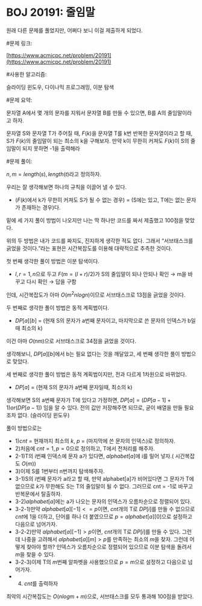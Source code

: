 # BOJ 20191: 줄임말

원래 다른 문제를 풀었지만, 어쩌다 보니 이걸 제출하게 되었다.

#문제 링크:

[https://www.acmicpc.net/problem/20191](https://www.acmicpc.net/problem/20191)

#사용한 알고리즘:

슬라이딩 윈도우, 다이나믹 프로그래밍, 이분 탐색

#문제 요약: 

문자열 A에서 몇 개의 문자를 지워서 문자열 B를 만들 수 있으면, B를 A의 줄임말이라고 하자.

문자열 S와 문자열 T가 주어질 때, $F(k)$을 문자열 T를 k번 반복한 문자열이라고 할 때, S가 $F(k)$의 줄임말이 되는 최소의 k을 구해보자. 만약 k이 무한히 커져도 $F(k)$이 S의 줄임말이 되지 못하면 -1을 출력해라

#문제 풀이:

$n, m = length(s), length(t)$라고 정의하자.

우리는 잘 생각해보면 하나의 규칙을 이끌어 낼 수 있다.

- ($F(k)$에서 k가 무한히 커져도 S가 될 수 없는 경우) = (S에는 있고, T에는 없는 문자가 존재하는 경우)다.

밑에 세 가지 풀이 방법이 나오지만 나는 딱 하나만 코드를 짜서 제출했고 100점을 맞았다.

위의 두 방법은 내가 코드를 짜지도, 진지하게 생각한 적도 없다. 그래서 “서브태스크를 긁었을 것이다.”라는 표현은 시간복잡도를 이용해 대략적으로 추측한 것이다.

첫 번째 생각한 풀이 방법은 이분 탐색이다.

- $l, r = 1, n$으로 두고 $F(m = (l + r) / 2)$가 S의 줄임말이 되나 안되나 확인 → m을 바꾸고 다시 확인 → 답을 구함

인데, 시간복잡도가 아마 $O$($m^2nlogn$)이므로 서브태스크로 13점을 긁었을 것이다.

두 번째로 생각한 풀이 방법은 동적 계획법이다.

- $DP[a][b]$ = (현재 S의 문자가 a번째 문자이고, 마지막으로 쓴 문자의 인덱스가 b일 때 최소의 k)

이건 아마 $O(nm)$으로 서브태스크로 34점을 긁었을 것이다.

생각해보니, $DP[a][b]$에서 b는 필요 없다는 것을 깨달았고, 세 번째 생각한 풀이 방법으로 맞았다.

세 번째로 생각한 풀이 방법은 동적 계획법이지만, 전과 다르게 1차원으로 바뀌었다.

- $DP[a]$ = (현재 S의 문자가 a번째 문자일때, 최소의 k)

생각해보면 S의 a번째 문자가 T에 있다고 가정하면,  $DP[a] = (DP[a - 1] + 1) or (DP[a - 1])$ 임을 알 수 있다. 전의 값만 저장해주면 되므로, 굳이 배열을 만들 필요조차 없다. (슬라이딩 윈도우)

풀이 방법으로는

- 1)$cnt$ = 현재까지 최소의 $k$, $p$ = (마지막에 쓴 문자의 인덱스)로 정의하자.
- 2)처음에 $cnt = 1, p = 0$으로 정의하고, T에서 전처리를 해주자.
- 2-1)T의 i번째 인덱스에 문자 a가 있다면, $alphabet[a]$에 i를 밀어 넣자.( 시간복잡도 $O(m)$)
- 3)이제 S를 1번부터 n번까지 탐색해주자.
- 3-1)S의 i번째 문자가 a라고 할 때, 만약 alphabet[a]가 비어있다면 그 문자가 T에 없으므로 $k$가 무한해도 S는 T의 줄임말이 될 수 없다. 그러므로 cnt = -1로 바꾸고 반복문에서 탈출하자.
- 3-2)$alphabet[a]$에는 a가 나오는 문자의 인덱스가 오름차순으로 정렬되어 있다.
- 3-2-1)만약 $alphabet[a][-1] <= p$이면, $cnt$개의 T로 $DP[i]$를 만들 수 없으므로 $cnt$에 1을 더하고, 단어를 하나 더 붙였으므로 $p = alphabet[a][0]$으로 설정하고 다음으로 넘어가자.
- 3-2-2)만약 $alphabet[a][-1] > p$이면, $cnt$개의 T로 $DP[i]$를 만들 수 있다. 그런데 나중을 고려해서 $alphabet[a][m] > p$를 만족하는 최소의 $m$을 찾자. 그런데 어떻게 찾아야 할까? 인덱스가 오름차순으로 정렬되어 있으므로 이분 탐색을 돌려서 $m$을 찾을 수 있다.
- 3-2-3)이제 T의 $m$번째 알파벳을 사용했으므로 $p = m$으로 설정하고 다음으로 넘어가자.
- 4) $cnt$를 출력하자

최악의 시간복잡도는 $O(nlogm + m)$으로, 서브태스크를 모두 통과해 100점을 받았다.